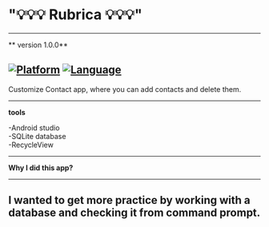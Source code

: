 # "💡💡💡 Rubrica 💡💡💡" 
--- 
** version 1.0.0**

[![Platform](https://img.shields.io/badge/platform-android-green.svg?style=flat)](https://www.android.com/)
[![Language](https://img.shields.io/badge/language-java-blue.svg?style=flat)](https://www.java.com/en/)
---

Customize Contact app, where you can add contacts and delete them.

---

**tools**

-Android studio <br />
-SQLite database <br />
-RecycleView <br />

---

**Why I did this app?**

---
I wanted to get more practice by working with a database and checking it from command prompt.
---